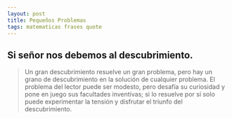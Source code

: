 ```yaml
---
layout: post
title: Pequeños Problemas
tags: matematicas frases quote
---
```


Si señor nos debemos al descubrimiento.
-----

> Un gran descubrimiento resuelve un gran problema, pero hay un grano de descubrimiento en la solución de cualquier problema.
El problema del lector puede ser modesto, pero desafía su curiosidad y pone en juego sus facultades inventivas;
si lo resuelve por sí solo puede experimentar la tensión y disfrutar el triunfo del descubrimiento.


